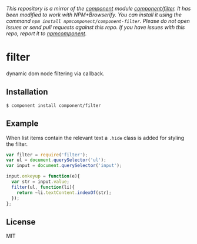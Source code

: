 *This repository is a mirror of the [component](http://component.io) module [component/filter](http://github.com/component/filter). It has been modified to work with NPM+Browserify. You can install it using the command `npm install npmcomponent/component-filter`. Please do not open issues or send pull requests against this repo. If you have issues with this repo, report it to [npmcomponent](https://github.com/airportyh/npmcomponent).*

# filter

  dynamic dom node filtering via callback.

## Installation

    $ component install component/filter

## Example

 When list items contain the relevant text a `.hide` class is added
 for styling the filter.

```js
var filter = require('filter');
var ul = document.querySelector('ul');
var input = document.querySelector('input');

input.onkeyup = function(e){
  var str = input.value;
  filter(ul, function(li){
    return ~li.textContent.indexOf(str);
  });
};
```

## License

  MIT
